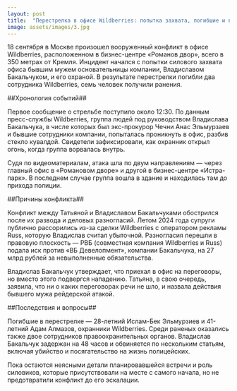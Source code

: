 ```yaml
---
layout: post
title:  "Перестрелка в офисе Wildberries: попытка захвата, погибшие и вопросы к расследованию"
image: assets/images/3.jpg
---
```


18 сентября в Москве произошел вооруженный конфликт в офисе Wildberries, расположенном в бизнес-центре «Романов двор», всего в 350 метрах от Кремля. Инцидент начался с попытки силового захвата офиса бывшим мужем основательницы компании, Владиславом Бакальчуком, и его охраной. В результате перестрелки погибли два сотрудника Wildberries, семь человек получили ранения.

##Хронология событий##

Первое сообщение о стрельбе поступило около 12:30. По данным пресс-службы Wildberries, группа людей под руководством Владислава Бакальчука, в числе которых был экс-прокурор Чечни Анас Эльмурзаев и бывшие сотрудники компании, попыталась проникнуть в офис, разбив стекло кувалдой. Свидетели зафиксировали, как охранник открыл огонь, когда группа ворвалась внутрь.

Судя по видеоматериалам, атака шла по двум направлениям — через главный офис в «Романовом дворе» и другой в бизнес-центре «Истра-парк». В последнем случае группа вошла в здание и находилась там до прихода полиции.

##Причины конфликта##

Конфликт между Татьяной и Владиславом Бакальчуками обострился после их развода и деловых разногласий. Летом 2024 года супруги публично рассорились из-за сделки Wildberries с оператором рекламы Russ, которую Владислав считал убыточной. Разногласия перешли в правовую плоскость — РВБ (совместная компания Wildberries и Russ) подала иск против «ВБ Девелопмент», компании Бакальчука, на 27 млрд рублей за невыполненные обязательства.

Владислав Бакальчук утверждает, что приехал в офис на переговоры, но вместо этого подвергся нападению. Татьяна, в свою очередь, заявила, что ни о каких переговорах речи не шло, и назвала действия бывшего мужа рейдерской атакой.

##Последствия и вопросы##

Погибшие в перестрелке — 28-летний Ислам-Бек Эльмурзиев и 41-летний Адам Алмазов, охранники Wildberries. Среди раненых оказались также двое сотрудников правоохранительных органов. Владислав Бакальчук задержан на 48 часов и обвиняется по нескольким статьям, включая убийство и посягательство на жизнь полицейских.

Пока остаются неясными детали планировавшейся встречи и роль силовиков, которые присутствовали на месте с самого начала, но не предотвратили конфликт до его эскалации.